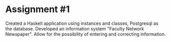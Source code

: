 # Assignment #1

Created a Haskell application using instances and classes, Postgresql as the database. Developed an information system "Faculty Network Newspaper". Allow for the possibility of entering and correcting information.
